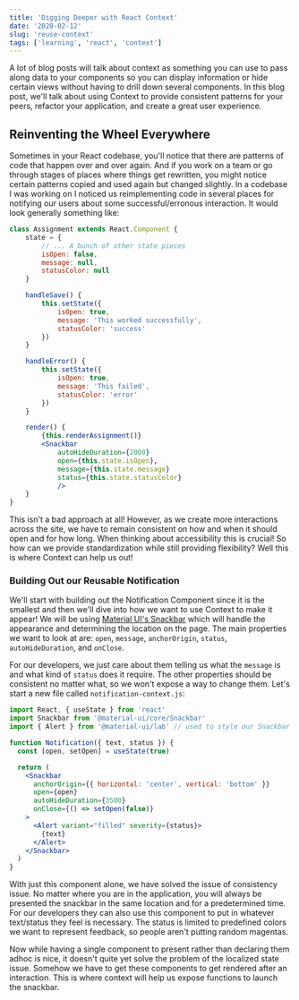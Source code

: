```yaml
---
title: 'Digging Deeper with React Context'
date: '2020-02-12'
slug: 'reuse-context'
tags: ['learning', 'react', 'context']
---
```


A lot of blog posts will talk about context as something you can use to pass along data to your components so you can display information or hide certain views without having to drill down several components. In this blog post, we'll talk about using Context to provide consistent patterns for your peers, refactor your application, and create a great user experience.

## Reinventing the Wheel Everywhere

Sometimes in your React codebase, you'll notice that there are patterns of code that happen over and over again. And if you work on a team or go through stages of places where things get rewritten, you might notice certain patterns copied and used again but changed slightly. In a codebase I was working on I noticed us reimplementing code in several places for notifying our users about some successful/erronous interaction. It would look generally something like:

```jsx
class Assignment extends React.Component {
	state = {
		// ... A bunch of other state pieces
		isOpen: false,
		message: null,
		statusColor: null
	}

	handleSave() {
		this.setState({
			isOpen: true,
			message: 'This worked successfully',
			statusColor: 'success'
		})
	}

	handleError() {
		this.setState({
			isOpen: true,
			message: 'This failed',
			statusColor: 'error'
		})
	}

	render() {
		{this.renderAssignment()}
		<Snackbar
			autoHideDuration={2000}
			open={this.state.isOpen},
			message={this.state.message}
			status={this.state.statusColor}
			/>
	}
}
```

This isn't a bad approach at all! However, as we create more interactions across the site, we have to remain consistent on how and when it should open and for how long. When thinking about accessibility this is crucial! So how can we provide standardization while still providing flexibility? Well this is where Context can help us out!

### Building Out our Reusable Notification

We'll start with building out the Notification Component since it is the smallest and then we'll dive into how we want to use Context to make it appear! We will be using [Material UI's Snackbar](https://material-ui.com/components/snackbars/) which will handle the appearance and determining the location on the page. The main properties we want to look at are: `open`, `message`, `anchorOrigin`, `status`, `autoHideDuration`, and `onClose`.

For our developers, we just care about them telling us what the `message` is and what kind of `status` does it require. The other properties should be consistent no matter what, so we won't expose a way to change them. Let's start a new file called `notification-context.js`:

```jsx
import React, { useState } from 'react'
import Snackbar from '@material-ui/core/Snackbar'
import { Alert } from '@material-ui/lab' // used to style our Snackbar

function Notification({ text, status }) {
  const [open, setOpen] = useState(true)

  return (
    <Snackbar
      anchorOrigin={{ horizontal: 'center', vertical: 'bottom' }}
      open={open}
      autoHideDuration={3500}
      onClose={() => setOpen(false)}
    >
      <Alert variant="filled" severity={status}>
        {text}
      </Alert>
    </Snackbar>
  )
}
```

With just this component alone, we have solved the issue of consistency issue. No matter where you are in the application, you will always be presented the snackbar in the same location and for a predetermined time. For our developers they can also use this component to put in whatever text/status they feel is necessary. The status is limited to predefined colors we want to represent feedback, so people aren't putting random magentas.

Now while having a single component to present rather than declaring them adhoc is nice, it doesn't quite yet solve the problem of the localized state issue. Somehow we have to get these components to get rendered after an interaction. This is where context will help us expose functions to launch the snackbar.
